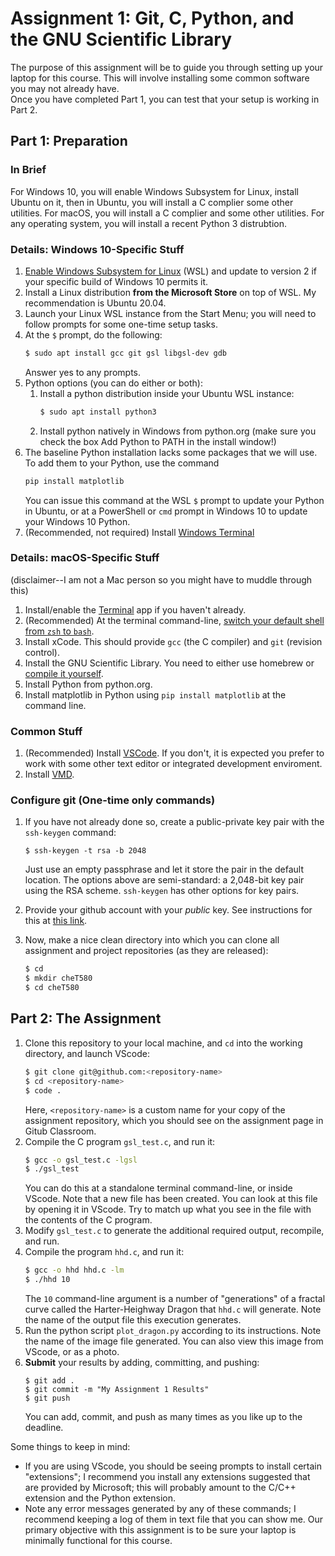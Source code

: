 # Assignment 1:  Git, C, Python, and the GNU Scientific Library

The purpose of this assignment will be to guide you through setting up your laptop for this course.  This will involve installing some common software you may not already have.  
Once you have completed Part 1, you can test that your setup is working in Part 2.

## Part 1: Preparation

### In Brief

For Windows 10, you will enable Windows Subsystem for Linux, install Ubuntu on it, then in Ubuntu, you will install a C complier some other utilities.  For macOS, you will install a C complier and some other utilities.  For any operating system, you will install a recent Python 3 distrubtion.

### Details: Windows 10-Specific Stuff

1. [Enable Windows Subsystem for Linux](https://docs.microsoft.com/en-us/windows/wsl/) (WSL) and update to version 2 if your specific build of Windows 10 permits it.
2. Install a Linux distribution **from the Microsoft Store** on top of WSL.  My recommendation is Ubuntu 20.04.
3. Launch your Linux WSL instance from the Start Menu; you will need to follow prompts for some one-time setup tasks.
4. At the `$` prompt, do the following:
   ```bash
   $ sudo apt install gcc git gsl libgsl-dev gdb
   ```
   Answer yes to any prompts.
5. Python options (you can do either or both):
    1. Install a python distribution inside your Ubuntu WSL instance:
       ```bash
       $ sudo apt install python3
       ```
    2. Install python natively in Windows from python.org (make sure you check the box Add Python to PATH in the install window!)
6. The baseline Python installation lacks some packages that we will use.  To add them to your Python, use the command
   ```bash
   pip install matplotlib
   ```
   You can issue this command at the WSL `$` prompt to update your Python in Ubuntu, or at a PowerShell or `cmd` prompt in Windows 10 to update your Windows 10 Python.
7. (Recommended, not required)  Install [Windows Terminal](https://docs.microsoft.com/en-us/windows/terminal/)

### Details: macOS-Specific Stuff

(disclaimer--I am not a Mac person so you might have to muddle through this)
1. Install/enable the [Terminal](https://www.howtogeek.com/682770/how-to-open-the-terminal-on-a-mac/) app if you haven't already.
2. (Recommended) At the terminal command-line, [switch your default shell from `zsh` to `bash`]({https://www.howtogeek.com/444596/how-to-change-the-default-shell-to-bash-in-macos-catalina/).
3. Install xCode.  This should provide `gcc` (the C compiler) and `git` (revision control).
4. Install the GNU Scientific Library.  You need to either use homebrew or [compile it yourself](https://gist.github.com/TysonRayJones/af7bedcdb8dc59868c7966232b4da903).
5. Install Python from python.org.
6. Install matplotlib in Python using `pip install matplotlib` at the command line.

### Common Stuff

1. (Recommended) Install [VSCode](https://code.visualstudio.com/download).  If you don't, it is expected you prefer to work with some other text editor or integrated development enviroment.
2. Install [VMD](http://www.ks.uiuc.edu/Research/vmd).

### Configure git (One-time only commands)

1. If you have not already done so, create a public-private key pair with the `ssh-keygen` command:
   ```
   $ ssh-keygen -t rsa -b 2048
   ```
   Just use an empty passphrase and let it store the pair in the default location.  The options above are semi-standard: a 2,048-bit key pair using the RSA scheme.  `ssh-keygen` has other options for key pairs.

2. Provide your github account with your *public* key.  See instructions for this at [this link](https://help.github.com/articles/adding-a-new-ssh-key-to-your-github-account/).

3. Now, make a nice clean directory into which you can clone all assignment and project repositories (as they are released):

   ```bash
   $ cd
   $ mkdir cheT580
   $ cd cheT580
   ```

## Part 2: The Assignment

1. Clone this repository to your local machine, and `cd` into the working directory, and launch VScode:
   ```bash
   $ git clone git@github.com:<repository-name>
   $ cd <repository-name>
   $ code .
   ```
   Here, `<repository-name>` is a custom name for your copy of the assignment repository, which you should see on the assignment page in Gitub Classroom.
2. Compile the C program `gsl_test.c`, and run it:
   ```bash
   $ gcc -o gsl_test.c -lgsl
   $ ./gsl_test
   ```
   You can do this at a standalone terminal command-line, or inside VScode.  Note that a new file has been created.  You can look at this file by opening it in VScode.  Try to match up what you see in the file with the contents of the C program.
3. Modify `gsl_test.c` to generate the additional required output, recompile, and run.
4. Compile the program `hhd.c`, and run it:
   ```bash
   $ gcc -o hhd hhd.c -lm
   $ ./hhd 10
   ```
   The `10` command-line argument is a number of "generations" of a fractal curve called the Harter-Heighway Dragon that `hhd.c` will generate.  Note the name of the output file this execution generates.
5. Run the python script `plot_dragon.py` according to its instructions.  Note the name of the image file generated.  You can also view this image from VScode, or as a photo.
6. **Submit** your results by adding, committing, and pushing:
   ```
   $ git add .
   $ git commit -m "My Assignment 1 Results"
   $ git push
   ```
   You can add, commit, and push as many times as you like up to the deadline.

Some things to keep in mind:

* If you are using VScode, you should be seeing prompts to install certain "extensions"; I recommend you install any extensions suggested that are provided by Microsoft; this will probably amount to the C/C++ extension and the Python extension.
* Note any error messages generated by any of these commands; I recommend keeping a log of them in text file that you can show me.  Our primary objective with this assignment is to be sure your laptop is minimally functional for this course. 